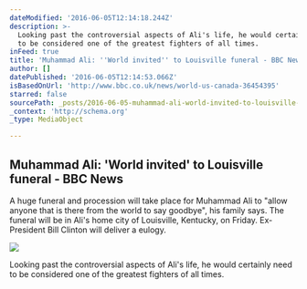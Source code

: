 ```yaml
---
dateModified: '2016-06-05T12:14:18.244Z'
description: >-
  Looking past the controversial aspects of Ali's life, he would certainly need
  to be considered one of the greatest fighters of all times.
inFeed: true
title: 'Muhammad Ali: ''World invited'' to Louisville funeral - BBC News'
author: []
datePublished: '2016-06-05T12:14:53.066Z'
isBasedOnUrl: 'http://www.bbc.co.uk/news/world-us-canada-36454395'
starred: false
sourcePath: _posts/2016-06-05-muhammad-ali-world-invited-to-louisville-funeral-bbc-ne.md
_context: 'http://schema.org'
_type: MediaObject

---
```

<article style=""><h1>Muhammad Ali: 'World invited' to Louisville funeral - BBC News</h1><p>A huge funeral and procession will take place for Muhammad Ali to "allow anyone that is there from the world to say goodbye", his family says. The funeral will be in Ali's home city of Louisville, Kentucky, on Friday. Ex-President Bill Clinton will deliver a eulogy.</p><img src="http://ichef-1.bbci.co.uk/news/1024/cpsprodpb/CA2E/production/_89885715_89885714.jpg" /></article>

Looking past the controversial aspects of Ali's life, he would certainly need to be considered one of the greatest fighters of all times.
